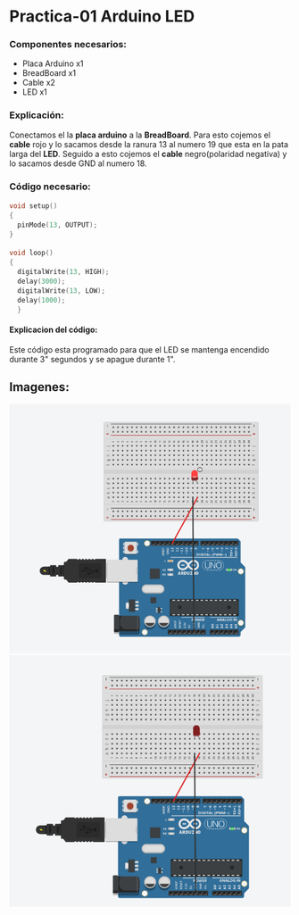 # Practica-01 Arduino LED

### Componentes necesarios:
* Placa Arduino x1
* BreadBoard x1
* Cable x2
* LED x1
### Explicación:
Conectamos el la __placa arduino__ a la __BreadBoard__. Para esto cojemos el __cable__ rojo y lo sacamos desde la ranura 13 al numero 19 que esta en la pata larga del __LED__. Seguido a esto cojemos el __cable__ negro(polaridad negativa) y lo sacamos desde GND al numero 18.

### Código necesario: 

``` C
void setup()
{
  pinMode(13, OUTPUT);
}

void loop()
{
  digitalWrite(13, HIGH);
  delay(3000); 
  digitalWrite(13, LOW);
  delay(1000); 
  }
```

#### Explicacion del código:
Este código esta programado para que el LED se mantenga encendido durante 3" segundos y se apague durante 1".

## Imagenes:

![](Encendido.PNG)
![](Apagado.PNG)

